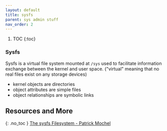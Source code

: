 ```yaml
---
layout: default
title: sysfs
parent: sys admin stuff
nav_order: 2
---
```


1. TOC
{:toc}

### Sysfs
Sysfs is a virtual file system mounted at `/sys` used to facilitate information exchange between the kernel and user space. ("virtual" meaning that no real files exist on any storage devices)
- kernel objects are directories
- object attributes are simple files
- object relationships are symbolic links






## Resources and More
{: .no_toc }
[The sysfs Filesystem - Patrick Mochel](https://mirrors.edge.kernel.org/pub/linux/kernel/people/mochel/doc/papers/ols-2005/mochel.pdf)
